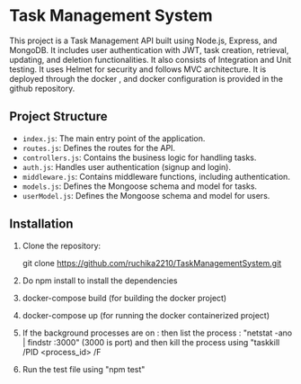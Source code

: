 # Task Management System

This project is a Task Management API built using Node.js, Express, and MongoDB. 
It includes user authentication with JWT, task creation, retrieval, updating, and deletion functionalities.
It also consists of Integration and Unit testing.
It uses Helmet for security and follows MVC architecture.
It is deployed through the docker , and docker configuration is provided in the github repository.

## Project Structure

- `index.js`: The main entry point of the application.
- `routes.js`: Defines the routes for the API.
- `controllers.js`: Contains the business logic for handling tasks.
- `auth.js`: Handles user authentication (signup and login).
- `middleware.js`: Contains middleware functions, including authentication.
- `models.js`: Defines the Mongoose schema and model for tasks.
- `userModel.js`: Defines the Mongoose schema and model for users.

## Installation

1. Clone the repository:

   git clone https://github.com/ruchika2210/TaskManagementSystem.git

2. Do npm install to install the dependencies
3. docker-compose build (for building the docker project)
4. docker-compose up (for running the docker containerized project)
5. If the background processes are on  :
    then list the process : "netstat -ano | findstr :3000" (3000 is port)
     and then kill the process using "taskkill /PID <process_id> /F
6. Run the test file using "npm test"

